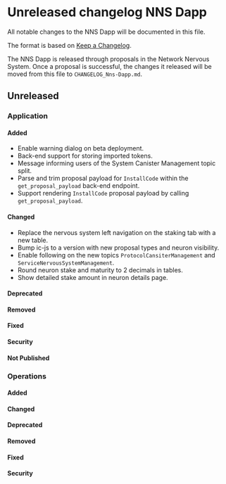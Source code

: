 
# Unreleased changelog NNS Dapp

All notable changes to the NNS Dapp will be documented in this file.

The format is based on [Keep a Changelog](https://keepachangelog.com/en/1.0.0/).

The NNS Dapp is released through proposals in the Network Nervous System. Once a
proposal is successful, the changes it released will be moved from this file to
`CHANGELOG_Nns-Dapp.md`.

## Unreleased

### Application

#### Added

* Enable warning dialog on beta deployment.
* Back-end support for storing imported tokens.
* Message informing users of the System Canister Management topic split.
* Parse and trim proposal payload for `InstallCode` within the `get_proposal_payload` back-end endpoint.
* Support rendering `InstallCode` proposal payload by calling `get_proposal_payload`.

#### Changed

* Replace the nervous system left navigation on the staking tab with a new table.
* Bump ic-js to a version with new proposal types and neuron visibility.
* Enable following on the new topics `ProtocolCansiterManagement` and `ServiceNervousSystemManagement`.
* Round neuron stake and maturity to 2 decimals in tables.
* Show detailed stake amount in neuron details page.

#### Deprecated

#### Removed

#### Fixed

#### Security

#### Not Published

### Operations

#### Added

#### Changed

#### Deprecated

#### Removed

#### Fixed

#### Security
